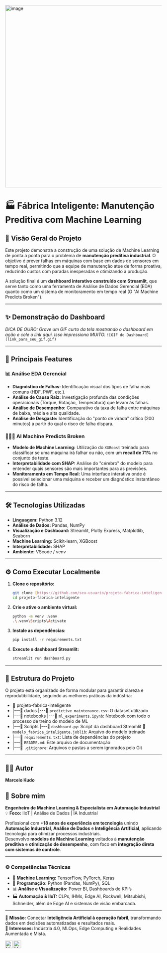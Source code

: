 <img width="1024" height="585" alt="image" src="https://github.com/user-attachments/assets/b6bec626-f115-4fd7-b570-024e2b648a02" />



# 🏭 Fábrica Inteligente: Manutenção Preditiva com Machine Learning

## 🎯 Visão Geral do Projeto

Este projeto demonstra a construção de uma solução de Machine Learning de ponta a ponta para o problema de **manutenção preditiva industrial**. O objetivo é prever falhas em máquinas com base em dados de sensores em tempo real, permitindo que a equipe de manutenção atue de forma proativa, reduzindo custos com paradas inesperadas e otimizando a produção.

A solução final é um **dashboard interativo construído com Streamlit**, que serve tanto como uma ferramenta de Análise de Dados Gerencial (EDA) quanto como um sistema de monitoramento em tempo real (O "AI Machine Predicts Broken").

---

## ✨ Demonstração do Dashboard

*DICA DE OURO: Grave um GIF curto da tela mostrando o dashboard em ação e cole o link aqui. Isso impressiona MUITO.*
`![GIF do Dashboard](link_para_seu_gif.gif)`

---

## 🚀 Principais Features

### 📊 Análise EDA Gerencial
* **Diagnóstico de Falhas:** Identificação visual dos tipos de falha mais comuns (HDF, PWF, etc.).
* **Análise de Causa Raiz:** Investigação profunda das condições operacionais (Torque, Rotação, Temperatura) que levam às falhas.
* **Análise de Desempenho:** Comparativo da taxa de falha entre máquinas de baixa, média e alta qualidade.
* **Análise de Desgaste:** Identificação do "ponto de virada" crítico (200 minutos) a partir do qual o risco de falha dispara.

### 🕵🏻‍♀️ AI Machine Predicts Broken
* **Modelo de Machine Learning:** Utilização do `XGBoost` treinado para classificar se uma máquina irá falhar ou não, com um **recall de 71%** no conjunto de teste.
* **Interpretabilidade com SHAP:** Análise do "cérebro" do modelo para entender quais sensores são mais importantes para as previsões.
* **Monitoramento em Tempo Real:** Uma interface interativa onde é possível selecionar uma máquina e receber um diagnóstico instantâneo do risco de falha.

---

## 🛠️ Tecnologias Utilizadas

* **Linguagem:** Python 3.12
* **Análise de Dados:** Pandas, NumPy
* **Visualização e Dashboard:** Streamlit, Plotly Express, Matplotlib, Seaborn
* **Machine Learning:** Scikit-learn, XGBoost
* **Interpretabilidade:** SHAP
* **Ambiente:** VScode / venv

---

## ⚙️ Como Executar Localmente

1.  **Clone o repositório:**
    ```bash
    git clone [https://github.com/seu-usuario/projeto-fabrica-inteligente.git](https://github.com/seu-usuario/projeto-fabrica-inteligente.git)
    cd projeto-fabrica-inteligente
    ```

2.  **Crie e ative o ambiente virtual:**
    ```bash
    python -m venv .venv
    .\.venv\Scripts\Activate
    ```

3.  **Instale as dependências:**
    ```bash
    pip install -r requirements.txt
    ```

4.  **Execute o dashboard Streamlit:**
    ```bash
    streamlit run dashboard.py
    ```

---

## 📁 Estrutura do Projeto

O projeto está organizado de forma modular para garantir clareza e reprodutibilidade, seguindo as melhores práticas da indústria:

* 📁 projeto-fabrica-inteligente
*  |---📁 dados |---📄 `predictive_maintenance.csv`: O dataset utilizado
*  |---📁 notebooks |---📄 `ml_experiments.ipynb`: Notebook com todo o processo de treino do modelo de ML
*  |---📁 Scripts |---📄 `dashboard.py`: Script da dashboard Streamlit 📄 `modelo_fabrica_inteligente.joblib`: Arquivo do modelo treinado
*  |---📄 `requirements.txt`: Lista de dependências do projeto 
*  |---📄 `README.md`: Este arquivo de documentação
*  |---📄 `.gitignore`: Arquivos e pastas a serem ignorados pelo Git


---

## 👨‍💻 Autor
**Marcelo Kudo**

## 💬 Sobre mim

**Engenheiro de Machine Learning & Especialista em Automação Industrial** 💡 **Foco:** IIoT | Análise de Dados | IA Industrial  

Profissional com **+18 anos de experiência em tecnologia** unindo **Automação Industrial**, **Análise de Dados** e **Inteligência Artificial**, aplicando tecnologia para otimizar processos industriais.  
Desenvolvo **modelos de Machine Learning** voltados à **manutenção preditiva** e **otimização de desempenho**, com foco em **integração direta com sistemas de controle**.

---

### ⚙️ Competências Técnicas
- 🧠 **Machine Learning:** TensorFlow, PyTorch, Keras  
- 🐍 **Programação:** Python (Pandas, NumPy), SQL  
- 📊 **Análise e Visualização:** Power BI, Dashboards de KPI’s  
- 🏭 **Automação & IIoT:** CLPs, IHMs, Edge AI, Rockwell, Mitsubishi, Schneider, além de Edge AI e sistemas de visão embarcada.

---

🎯 **Missão:** Conectar **Inteligência Artificial à operação fabril**, transformando dados em decisões automatizadas e resultados reais.  
🚀 **Interesses:** Indústria 4.0, MLOps, Edge Computing e Realidades Aumentada e Mista.

[comment]: <> (Link para o LinkedIn)
[<img align="left" alt="Marcelo Kudo | LinkedIn" width="24px" src="https://www.vectorlogo.zone/logos/linkedin/linkedin-icon.svg" />][linkedin]

[comment]: <> (Link para o GitHub)
[<img align="left" alt="Marcelo Kudo | GitHub" width="24px" src="https://www.vectorlogo.zone/logos/github/github-tile.svg" />][github]

[linkedin]: https://www.linkedin.com/in/[SEU_LINKEDIN_AQUI]
[github]: https://github.com/[SEU_USUARIO_DO_GITHUB]
